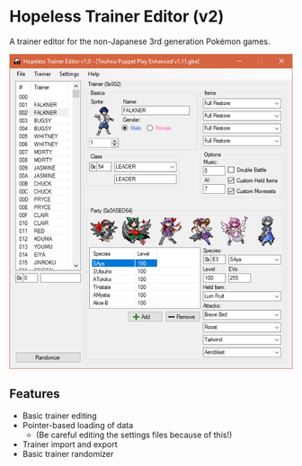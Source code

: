 # Hopeless Trainer Editor (v2)

A trainer editor for the non-Japanese 3rd generation Pokémon games.

![Hopeless Trainer Editor](/example.png?raw=true "Peeking at the popular hack 'Touhou Puppet Play Enhanced'.")

## Features
* Basic trainer editing
* Pointer-based loading of data
  * (Be careful editing the settings files because of this!)
* Trainer import and export
* Basic trainer randomizer